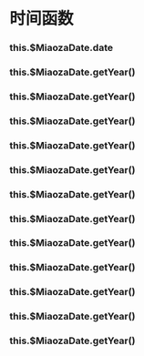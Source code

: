 # 时间函数

### this.$MiaozaDate.date 
###
### this.$MiaozaDate.getYear()
### this.$MiaozaDate.getYear()
### this.$MiaozaDate.getYear()
### this.$MiaozaDate.getYear()
### this.$MiaozaDate.getYear()
### this.$MiaozaDate.getYear()
### this.$MiaozaDate.getYear()
### this.$MiaozaDate.getYear()
### this.$MiaozaDate.getYear()
### this.$MiaozaDate.getYear()
### this.$MiaozaDate.getYear()
### this.$MiaozaDate.getYear()